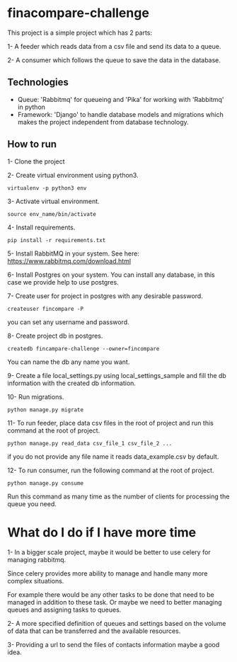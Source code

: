 # finacompare-challenge

This project is a simple project which has 2 parts:

1- A feeder which reads data from a csv file and 
send its data to a queue.

2- A consumer which follows the queue to save the data in the database.

## Technologies

- Queue: 'Rabbitmq' for queueing and 'Pika' for working with 'Rabbitmq' in python
- Framework: 'Django' to handle database models and migrations which makes the project independent from database technology.


## How to run

1- Clone the project

2- Create virtual environment using python3.

    virtualenv -p python3 env
    
3- Activate virtual environment.

    source env_name/bin/activate

4- Install requirements.
    
    pip install -r requirements.txt

5- Install RabbitMQ in your system. See here: https://www.rabbitmq.com/download.html

6- Install Postgres on your system. You can install any database, in this case we provide help to use postgres.

7- Create user for project in postgres with any desirable password.
    
    createuser fincompare -P
    
you can set any username and password.

8- Create project db in postgres.
    
    createdb fincampare-challenge --owner=fincompare
    
You can name the db any name you want.

9- Create a file local_settings.py using local_settings_sample and fill the db information with the created db information.

10- Run migrations.

    python manage.py migrate

    
11- To run feeder, place data csv files in the root of project and run this command at the root of project.

    python manage.py read_data csv_file_1 csv_file_2 ...
    
if you do not provide any file name it reads data_example.csv by default.
    

12- To run consumer, run the following command at the root of project. 
    
    python manage.py consume

Run this command as many time as the number of clients for processing the queue you need.


# What do I do if I have more time

1- In a bigger scale project,  maybe it would be better to use celery for managing rabbitmq.

Since celery provides more ability to manage and handle many more complex situations. 

For example there would be any other tasks to be done that
need to be managed in addition to these task. Or maybe we need 
to better managing queues and assigning tasks to queues.

2- A more specified definition of queues and settings based on the volume 
of data that can be transferred and the available resources.

3- Providing a url to send the files of contacts information maybe a good idea.